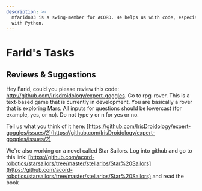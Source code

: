 ```yaml
---
description: >-
  mfaridn03 is a swing-member for ACORD. He helps us with code, especially to do
  with Python.
---
```


# Farid's Tasks

## Reviews & Suggestions

Hey Farid, could you please review this code: http://github.com/irisdroidology/expert-goggles. Go to rpg-rover. This is a text-based game that is currently in development. You are basically a rover that is exploring Mars. All inputs for questions should be lowercast \(for example, yes, or no\). Do not type y or n for yes or no.

Tell us what you think of it here: [https://github.com/IrisDroidology/expert-goggles/issues/2](https://github.com/IrisDroidology/expert-goggles/issues/2)

We're also working on a novel called Star Sailors. Log into github and go to this link: [https://github.com/acord-robotics/starsailors/tree/master/stellarios/Star%20Sailors](https://github.com/acord-robotics/starsailors/tree/master/stellarios/Star%20Sailors) and read the book

